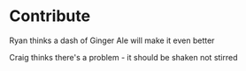 # Contribute

Ryan thinks a dash of Ginger Ale will make it even better

Craig thinks there's a problem - it should be shaken not stirred